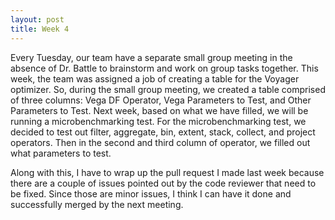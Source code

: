 ```yaml
---
layout: post
title: Week 4
---
```


Every Tuesday, our team have a separate small group meeting in the absence of Dr. Battle to brainstorm and work on group tasks together.  This week, the team was assigned a job of creating a table for the Voyager optimizer.  So, during the small group meeting, we created a table comprised of three columns: Vega DF Operator, Vega Parameters to Test, and Other Parameters to Test.  Next week, based on what we have filled, we will be running a microbenchmarking test.  For the microbenchmarking test, we decided to test out filter, aggregate, bin, extent, stack, collect, and project operators.  Then in the second and third column of operator, we filled out what parameters to test.

Along with this, I have to wrap up the pull request I made last week because there are a couple of issues pointed out by the code reviewer that need to be fixed.  Since those are minor issues, I think I can have it done and successfully merged by the next meeting.  
